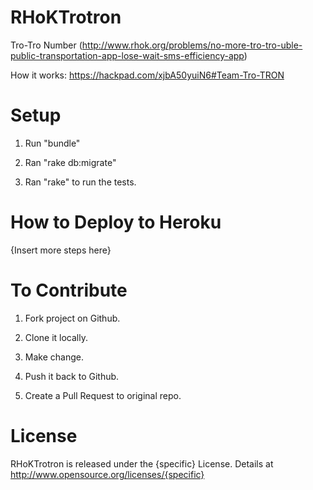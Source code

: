 RHoKTrotron
===========

Tro-Tro Number (http://www.rhok.org/problems/no-more-tro-tro-uble-public-transportation-app-lose-wait-sms-efficiency-app)

How it works: https://hackpad.com/xjbA50yuiN6#Team-Tro-TRON

Setup
=====

1. Run "bundle"

2. Ran "rake db:migrate"

3. Ran "rake" to run the tests.

How to Deploy to Heroku
=======================

{Insert more steps here}

To Contribute
=============

1. Fork project on Github.

2. Clone it locally.

3. Make change.

4. Push it back to Github.

5. Create a Pull Request to original repo.

License
=======

RHoKTrotron is released under the {specific} License. Details at http://www.opensource.org/licenses/{specific}

